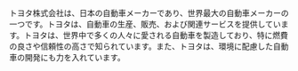 トヨタ株式会社は、日本の自動車メーカーであり、世界最大の自動車メーカーの一つです。トヨタは、自動車の生産、販売、および関連サービスを提供しています。トヨタは、世界中で多くの人々に愛される自動車を製造しており、特に燃費の良さや信頼性の高さで知られています。また、トヨタは、環境に配慮した自動車の開発にも力を入れています。